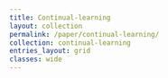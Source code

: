 ```yaml
---
title: Continual-learning
layout: collection
permalink: /paper/continual-learning/
collection: continual-learning
entries_layout: grid
classes: wide
---
```

